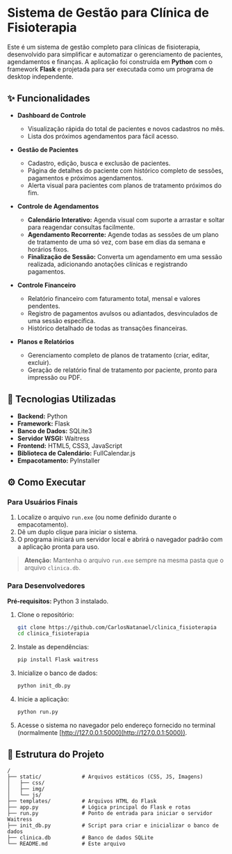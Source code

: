 # Sistema de Gestão para Clínica de Fisioterapia

Este é um sistema de gestão completo para clínicas de fisioterapia, desenvolvido para simplificar e automatizar o gerenciamento de pacientes, agendamentos e finanças. A aplicação foi construída em **Python** com o framework **Flask** e projetada para ser executada como um programa de desktop independente.

## ✨ Funcionalidades

- **Dashboard de Controle**
    - Visualização rápida do total de pacientes e novos cadastros no mês.
    - Lista dos próximos agendamentos para fácil acesso.

- **Gestão de Pacientes**
    - Cadastro, edição, busca e exclusão de pacientes.
    - Página de detalhes do paciente com histórico completo de sessões, pagamentos e próximos agendamentos.
    - Alerta visual para pacientes com planos de tratamento próximos do fim.

- **Controle de Agendamentos**
    - **Calendário Interativo:** Agenda visual com suporte a arrastar e soltar para reagendar consultas facilmente.
    - **Agendamento Recorrente:** Agende todas as sessões de um plano de tratamento de uma só vez, com base em dias da semana e horários fixos.
    - **Finalização de Sessão:** Converta um agendamento em uma sessão realizada, adicionando anotações clínicas e registrando pagamentos.

- **Controle Financeiro**
    - Relatório financeiro com faturamento total, mensal e valores pendentes.
    - Registro de pagamentos avulsos ou adiantados, desvinculados de uma sessão específica.
    - Histórico detalhado de todas as transações financeiras.

- **Planos e Relatórios**
    - Gerenciamento completo de planos de tratamento (criar, editar, excluir).
    - Geração de relatório final de tratamento por paciente, pronto para impressão ou PDF.

## 🚀 Tecnologias Utilizadas

- **Backend:** Python
- **Framework:** Flask
- **Banco de Dados:** SQLite3
- **Servidor WSGI:** Waitress
- **Frontend:** HTML5, CSS3, JavaScript
- **Biblioteca de Calendário:** FullCalendar.js
- **Empacotamento:** PyInstaller

## ⚙️ Como Executar

### Para Usuários Finais

1. Localize o arquivo `run.exe` (ou nome definido durante o empacotamento).
2. Dê um duplo clique para iniciar o sistema.
3. O programa iniciará um servidor local e abrirá o navegador padrão com a aplicação pronta para uso.

> **Atenção:** Mantenha o arquivo `run.exe` sempre na mesma pasta que o arquivo `clinica.db`.

### Para Desenvolvedores

**Pré-requisitos:** Python 3 instalado.

1. Clone o repositório:
     ```bash
     git clone https://github.com/CarlosNatanael/clinica_fisioterapia
     cd clinica_fisioterapia
     ```
2. Instale as dependências:
     ```bash
     pip install Flask waitress
     ```
3. Inicialize o banco de dados:
     ```bash
     python init_db.py
     ```
4. Inicie a aplicação:
     ```bash
     python run.py
     ```
5. Acesse o sistema no navegador pelo endereço fornecido no terminal (normalmente [http://127.0.0.1:5000](http://127.0.0.1:5000)).

## 📁 Estrutura do Projeto

```
/
├── static/             # Arquivos estáticos (CSS, JS, Imagens)
│   ├── css/
│   ├── img/
│   └── js/
├── templates/          # Arquivos HTML do Flask
├── app.py              # Lógica principal do Flask e rotas
├── run.py              # Ponto de entrada para iniciar o servidor Waitress
├── init_db.py          # Script para criar e inicializar o banco de dados
├── clinica.db          # Banco de dados SQLite
└── README.md           # Este arquivo
```

